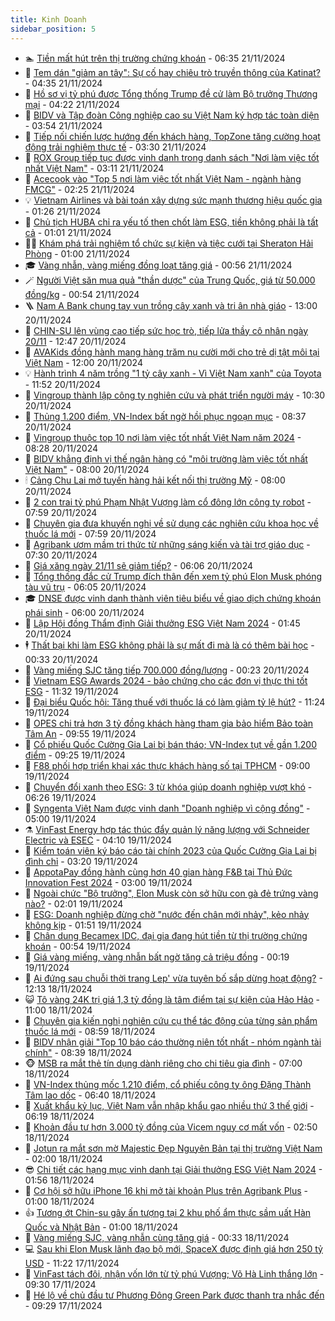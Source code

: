 ```yaml
---
title: Kinh Doanh
sidebar_position: 5
---
```


<!-- dantri-kinh-doanh:START -->
- 🏊 [Tiền mất hút trên thị trường chứng khoán](https://dantri.com.vn/kinh-doanh/tien-mat-hut-tren-thi-truong-chung-khoan-20241121133016184.htm) - 06:35 21/11/2024
- 🦆 [Tem dán &quot;giảm an tây&quot;: Sự cố hay chiêu trò truyền thông của Katinat?](https://dantri.com.vn/kinh-doanh/tem-dan-giam-an-tay-su-co-hay-chieu-tro-truyen-thong-cua-katinat-20241121105904875.htm) - 04:35 21/11/2024
- 🦄 [Hồ sơ vị tỷ phú được Tổng thống Trump đề cử làm Bộ trưởng Thương mại](https://dantri.com.vn/kinh-doanh/ho-so-vi-ty-phu-duoc-tong-thong-trump-de-cu-lam-bo-truong-thuong-mai-20241120231111544.htm) - 04:22 21/11/2024
- 🌝 [BIDV và Tập đoàn Công nghiệp cao su Việt Nam ký hợp tác toàn diện](https://dantri.com.vn/kinh-doanh/bidv-va-tap-doan-cong-nghiep-cao-su-viet-nam-ky-hop-tac-toan-dien-20241121105124895.htm) - 03:54 21/11/2024
- 💃 [Tiếp nối chiến lược hướng đến khách hàng, TopZone tăng cường hoạt động trải nghiệm thực tế](https://dantri.com.vn/kinh-doanh/tiep-noi-chien-luoc-huong-den-khach-hang-topzone-tang-cuong-hoat-dong-trai-nghiem-thuc-te-20241121100035904.htm) - 03:30 21/11/2024
- 🦏 [ROX Group tiếp tục được vinh danh trong danh sách &quot;Nơi làm việc tốt nhất Việt Nam&quot;](https://dantri.com.vn/kinh-doanh/rox-group-tiep-tuc-duoc-vinh-danh-trong-danh-sach-noi-lam-viec-tot-nhat-viet-nam-20241121100805133.htm) - 03:11 21/11/2024
- 🦩 [Acecook vào &quot;Top 5 nơi làm việc tốt nhất Việt Nam - ngành hàng FMCG&quot;](https://dantri.com.vn/kinh-doanh/acecook-vao-top-5-noi-lam-viec-tot-nhat-viet-nam-nganh-hang-fmcg-20241121091236366.htm) - 02:25 21/11/2024
- 💡 [Vietnam Airlines và bài toán xây dựng sức mạnh thương hiệu quốc gia](https://dantri.com.vn/kinh-doanh/vietnam-airlines-va-bai-toan-xay-dung-suc-manh-thuong-hieu-quoc-gia-20241121082627009.htm) - 01:26 21/11/2024
- 🌊 [Chủ tịch HUBA chỉ ra yếu tố then chốt làm ESG, tiền không phải là tất cả](https://dantri.com.vn/kinh-doanh/chu-tich-huba-chi-ra-yeu-to-then-chot-lam-esg-tien-khong-phai-la-tat-ca-20241120094641861.htm) - 01:01 21/11/2024
- 🧑‍💻 [Khám phá trải nghiệm tổ chức sự kiện và tiệc cưới tại Sheraton Hải Phòng](https://dantri.com.vn/kinh-doanh/kham-pha-trai-nghiem-to-chuc-su-kien-va-tiec-cuoi-tai-sheraton-hai-phong-20241120113122490.htm) - 01:00 21/11/2024
- 🎓 [Vàng nhẫn, vàng miếng đồng loạt tăng giá](https://dantri.com.vn/kinh-doanh/vang-nhan-vang-mieng-dong-loat-tang-gia-20241120235850809.htm) - 00:56 21/11/2024
- 🪄 [Người Việt săn mua quả &quot;thần dược&quot; của Trung Quốc, giá từ 50.000 đồng/kg](https://dantri.com.vn/kinh-doanh/nguoi-viet-san-mua-qua-than-duoc-cua-trung-quoc-gia-tu-50000-dongkg-20241121004114593.htm) - 00:54 21/11/2024
- 🪜 [Nam A Bank chung tay vun trồng cây xanh và tri ân nhà giáo](https://dantri.com.vn/kinh-doanh/nam-a-bank-chung-tay-vun-trong-cay-xanh-va-tri-an-nha-giao-20241120185942916.htm) - 13:00 20/11/2024
- 🦄 [CHIN-SU lên vùng cao tiếp sức học trò, tiếp lửa thầy cô nhân ngày 20/11](https://dantri.com.vn/kinh-doanh/chin-su-len-vung-cao-tiep-suc-hoc-tro-tiep-lua-thay-co-nhan-ngay-2011-20241120194708941.htm) - 12:47 20/11/2024
- 💯 [AVAKids đồng hành mang hàng trăm nụ cười mới cho trẻ dị tật môi tại Việt Nam](https://dantri.com.vn/kinh-doanh/avakids-dong-hanh-mang-hang-tram-nu-cuoi-moi-cho-tre-di-tat-moi-tai-viet-nam-20241120174412620.htm) - 12:00 20/11/2024
- 💡 [Hành trình 4 năm trồng &quot;1 tỷ cây xanh - Vì Việt Nam xanh&quot; của Toyota](https://dantri.com.vn/kinh-doanh/hanh-trinh-4-nam-trong-1-ty-cay-xanh-vi-viet-nam-xanh-cua-toyota-20241120185209664.htm) - 11:52 20/11/2024
- 🧰 [Vingroup thành lập công ty nghiên cứu và phát triển người máy](https://dantri.com.vn/kinh-doanh/vingroup-thanh-lap-cong-ty-nghien-cuu-va-phat-trien-nguoi-may-20241120162223513.htm) - 10:30 20/11/2024
- 🎊 [Thủng 1.200 điểm, VN-Index bất ngờ hồi phục ngoạn mục](https://dantri.com.vn/kinh-doanh/thung-1200-diem-vn-index-bat-ngo-hoi-phuc-ngoan-muc-20241120132050982.htm) - 08:37 20/11/2024
- 🔭 [Vingroup thuộc top 10 nơi làm việc tốt nhất Việt Nam năm 2024](https://dantri.com.vn/kinh-doanh/vingroup-thuoc-top-10-noi-lam-viec-tot-nhat-viet-nam-nam-2024-20241120151531417.htm) - 08:28 20/11/2024
- 💼 [BIDV khẳng định vị thế ngân hàng có &quot;môi trường làm việc tốt nhất Việt Nam&quot;](https://dantri.com.vn/kinh-doanh/bidv-khang-dinh-vi-the-ngan-hang-co-moi-truong-lam-viec-tot-nhat-viet-nam-20241120144532808.htm) - 08:00 20/11/2024
- 🕯 [Cảng Chu Lai mở tuyến hàng hải kết nối thị trường Mỹ](https://dantri.com.vn/kinh-doanh/cang-chu-lai-mo-tuyen-hang-hai-ket-noi-thi-truong-my-20241120143448191.htm) - 08:00 20/11/2024
- 🫣 [2 con trai tỷ phú Phạm Nhật Vượng làm cổ đông lớn công ty robot](https://dantri.com.vn/kinh-doanh/2-con-trai-ty-phu-pham-nhat-vuong-lam-co-dong-lon-cong-ty-robot-20241120135026913.htm) - 07:59 20/11/2024
- 🤠 [Chuyên gia đưa khuyến nghị về sử dụng các nghiên cứu khoa học về thuốc lá mới](https://dantri.com.vn/kinh-doanh/chuyen-gia-dua-khuyen-nghi-ve-su-dung-cac-nghien-cuu-khoa-hoc-ve-thuoc-la-moi-20241120143316050.htm) - 07:59 20/11/2024
- 🌈 [Agribank ươm mầm tri thức từ những sáng kiến và tài trợ giáo dục](https://dantri.com.vn/kinh-doanh/agribank-uom-mam-tri-thuc-tu-nhung-sang-kien-va-tai-tro-giao-duc-20241120142123119.htm) - 07:30 20/11/2024
- 🦅 [Giá xăng ngày 21/11 sẽ giảm tiếp?](https://dantri.com.vn/kinh-doanh/gia-xang-ngay-2111-se-giam-tiep-20241120010337932.htm) - 06:06 20/11/2024
- 🌁 [Tổng thống đắc cử Trump đích thân đến xem tỷ phú Elon Musk phóng tàu vũ trụ](https://dantri.com.vn/kinh-doanh/tong-thong-dac-cu-trump-dich-than-den-xem-ty-phu-elon-musk-phong-tau-vu-tru-20241120124013391.htm) - 06:05 20/11/2024
- 🎓 [DNSE được vinh danh thành viên tiêu biểu về giao dịch chứng khoán phái sinh](https://dantri.com.vn/kinh-doanh/dnse-duoc-vinh-danh-thanh-vien-tieu-bieu-ve-giao-dich-chung-khoan-phai-sinh-20241120115429162.htm) - 06:00 20/11/2024
- 📝 [Lập Hội đồng Thẩm định Giải thưởng ESG Việt Nam 2024](https://dantri.com.vn/kinh-doanh/lap-hoi-dong-tham-dinh-giai-thuong-esg-viet-nam-2024-20241114113402777.htm) - 01:45 20/11/2024
- 🕴 [Thất bại khi làm ESG không phải là sự mất đi mà là có thêm bài học](https://dantri.com.vn/kinh-doanh/that-bai-khi-lam-esg-khong-phai-la-su-mat-di-ma-la-co-them-bai-hoc-20241119114658919.htm) - 00:33 20/11/2024
- 🧰 [Vàng miếng SJC tăng tiếp 700.000 đồng/lượng](https://dantri.com.vn/kinh-doanh/vang-mieng-sjc-tang-tiep-700000-dongluong-20241120031359160.htm) - 00:23 20/11/2024
- 🤖 [Vietnam ESG Awards 2024 - bảo chứng cho các đơn vị thực thi tốt ESG](https://dantri.com.vn/kinh-doanh/vietnam-esg-awards-2024-bao-chung-cho-cac-don-vi-thuc-thi-tot-esg-20241116115538097.htm) - 11:32 19/11/2024
- 🤠 [Đại biểu Quốc hội: Tăng thuế với thuốc lá có làm giảm tỷ lệ hút?](https://dantri.com.vn/kinh-doanh/dai-bieu-quoc-hoi-tang-thue-voi-thuoc-la-co-lam-giam-ty-le-hut-20241119180447882.htm) - 11:24 19/11/2024
- 🌮 [OPES chi trả hơn 3 tỷ đồng khách hàng tham gia bảo hiểm Bảo toàn Tâm An](https://dantri.com.vn/kinh-doanh/opes-chi-tra-hon-3-ty-dong-khach-hang-tham-gia-bao-hiem-bao-toan-tam-an-20241119164847880.htm) - 09:55 19/11/2024
- 🦄 [Cổ phiếu Quốc Cường Gia Lai bị bán tháo; VN-Index tụt về gần 1.200 điểm](https://dantri.com.vn/kinh-doanh/co-phieu-quoc-cuong-gia-lai-bi-ban-thao-vn-index-tut-ve-gan-1200-diem-20241119133951501.htm) - 09:25 19/11/2024
- 👺 [F88 phối hợp triển khai xác thực khách hàng số tại TPHCM](https://dantri.com.vn/kinh-doanh/f88-phoi-hop-trien-khai-xac-thuc-khach-hang-so-tai-tphcm-20241119153342329.htm) - 09:00 19/11/2024
- 🤗 [Chuyển đổi xanh theo ESG: 3 từ khóa giúp doanh nghiệp vượt khó](https://dantri.com.vn/kinh-doanh/chuyen-doi-xanh-theo-esg-3-tu-khoa-giup-doanh-nghiep-vuot-kho-20241119055129590.htm) - 06:26 19/11/2024
- 💪 [Syngenta Việt Nam được vinh danh &quot;Doanh nghiệp vì cộng đồng&quot;](https://dantri.com.vn/kinh-doanh/syngenta-viet-nam-duoc-vinh-danh-doanh-nghiep-vi-cong-dong-20241119102212714.htm) - 05:00 19/11/2024
- ⚗️ [VinFast Energy hợp tác thúc đẩy quản lý năng lượng với Schneider Electric và ESEC](https://dantri.com.vn/kinh-doanh/vinfast-energy-hop-tac-thuc-day-quan-ly-nang-luong-voi-schneider-electric-va-esec-20241119104622559.htm) - 04:10 19/11/2024
- 🧠 [Kiểm toán viên ký báo cáo tài chính 2023 của Quốc Cường Gia Lai bị đình chỉ](https://dantri.com.vn/kinh-doanh/kiem-toan-vien-ky-bao-cao-tai-chinh-2023-cua-quoc-cuong-gia-lai-bi-dinh-chi-20241119100413575.htm) - 03:20 19/11/2024
- 🗽 [AppotaPay đồng hành cùng hơn 40 gian hàng F&amp;B tại Thủ Đức Innovation Fest 2024](https://dantri.com.vn/kinh-doanh/appotapay-dong-hanh-cung-hon-40-gian-hang-fb-tai-thu-duc-innovation-fest-2024-20241119090836928.htm) - 03:00 19/11/2024
- 🫣 [Ngoài chức &quot;Bộ trưởng&quot;, Elon Musk còn sở hữu con gà đẻ trứng vàng nào?](https://dantri.com.vn/kinh-doanh/ngoai-chuc-bo-truong-elon-musk-con-so-huu-con-ga-de-trung-vang-nao-20241116174548253.htm) - 02:01 19/11/2024
- 🫣 [ESG: Doanh nghiệp đừng chờ &quot;nước đến chân mới nhảy&quot;, kẻo nhảy không kịp](https://dantri.com.vn/kinh-doanh/esg-doanh-nghiep-dung-cho-nuoc-den-chan-moi-nhay-keo-nhay-khong-kip-20241115143521379.htm) - 01:51 19/11/2024
- 🫣 [Chân dung Becamex IDC, đại gia đang hút tiền từ thị trường chứng khoán](https://dantri.com.vn/kinh-doanh/chan-dung-becamex-idc-dai-gia-dang-hut-tien-tu-thi-truong-chung-khoan-20241117080014649.htm) - 00:54 19/11/2024
- 💂 [Giá vàng miếng, vàng nhẫn bất ngờ tăng cả triệu đồng](https://dantri.com.vn/kinh-doanh/gia-vang-mieng-vang-nhan-bat-ngo-tang-ca-trieu-dong-20241119003904299.htm) - 00:19 19/11/2024
- 💫 [Ai đứng sau chuỗi thời trang Lep&#39; vừa tuyên bố sắp dừng hoạt động?](https://dantri.com.vn/kinh-doanh/ai-dung-sau-chuoi-thoi-trang-lep-vua-tuyen-bo-sap-dung-hoat-dong-20241118180608124.htm) - 12:13 18/11/2024
- 😺 [Tô vàng 24K trị giá 1,3 tỷ đồng là tâm điểm tại sự kiện của Hảo Hảo](https://dantri.com.vn/kinh-doanh/to-vang-24k-tri-gia-13-ty-dong-la-tam-diem-tai-su-kien-cua-hao-hao-20241118172634889.htm) - 11:00 18/11/2024
- 🦆 [Chuyên gia kiến nghị nghiên cứu cụ thể tác động của từng sản phẩm thuốc lá mới](https://dantri.com.vn/kinh-doanh/chuyen-gia-kien-nghi-nghien-cuu-cu-the-tac-dong-cua-tung-san-pham-thuoc-la-moi-20241118153905557.htm) - 08:59 18/11/2024
- 👀 [BIDV nhận giải &quot;Top 10 báo cáo thường niên tốt nhất - nhóm ngành tài chính&quot;](https://dantri.com.vn/kinh-doanh/bidv-nhan-giai-top-10-bao-cao-thuong-nien-tot-nhat-nhom-nganh-tai-chinh-20241118150008127.htm) - 08:39 18/11/2024
- 🐵 [MSB ra mắt thẻ tín dụng dành riêng cho chi tiêu gia đình](https://dantri.com.vn/kinh-doanh/msb-ra-mat-the-tin-dung-danh-rieng-cho-chi-tieu-gia-dinh-20241118110241490.htm) - 07:00 18/11/2024
- 🤖 [VN-Index thủng mốc 1.210 điểm, cổ phiếu công ty ông Đặng Thành Tâm lao dốc](https://dantri.com.vn/kinh-doanh/vn-index-thung-moc-1210-diem-co-phieu-cong-ty-ong-dang-thanh-tam-lao-doc-20241118134004847.htm) - 06:40 18/11/2024
- 💂 [Xuất khẩu kỷ lục, Việt Nam vẫn nhập khẩu gạo nhiều thứ 3 thế giới](https://dantri.com.vn/kinh-doanh/xuat-khau-ky-luc-viet-nam-van-nhap-khau-gao-nhieu-thu-3-the-gioi-20241118124933556.htm) - 06:19 18/11/2024
- 🦆 [Khoản đầu tư hơn 3.000 tỷ đồng của Vicem nguy cơ mất vốn](https://dantri.com.vn/kinh-doanh/khoan-dau-tu-hon-3000-ty-dong-cua-vicem-nguy-co-mat-von-20241118083513046.htm) - 02:50 18/11/2024
- 🦅 [Jotun ra mắt sơn mờ Majestic Đẹp Nguyên Bản tại thị trường Việt Nam](https://dantri.com.vn/kinh-doanh/jotun-ra-mat-son-mo-majestic-dep-nguyen-ban-tai-thi-truong-viet-nam-20241115155019966.htm) - 02:00 18/11/2024
- 😎 [Chi tiết các hạng mục vinh danh tại Giải thưởng ESG Việt Nam 2024](https://dantri.com.vn/kinh-doanh/chi-tiet-cac-hang-muc-vinh-danh-tai-giai-thuong-esg-viet-nam-2024-20241110234508501.htm) - 01:56 18/11/2024
- 🐎 [Cơ hội sở hữu iPhone 16 khi mở tài khoản Plus trên Agribank Plus](https://dantri.com.vn/kinh-doanh/co-hoi-so-huu-iphone-16-khi-mo-tai-khoan-plus-tren-agribank-plus-20241111163222357.htm) - 01:00 18/11/2024
- 👍 [Tương ớt Chin-su gây ấn tượng tại 2 khu phố ẩm thực sầm uất Hàn Quốc và Nhật Bản](https://dantri.com.vn/kinh-doanh/tuong-ot-chin-su-gay-an-tuong-tai-2-khu-pho-am-thuc-sam-uat-han-quoc-va-nhat-ban-20241116224203237.htm) - 01:00 18/11/2024
- 🦒 [Vàng miếng SJC, vàng nhẫn cùng tăng giá](https://dantri.com.vn/kinh-doanh/vang-mieng-sjc-vang-nhan-cung-tang-gia-20241118015813112.htm) - 00:33 18/11/2024
- 💻 [Sau khi Elon Musk lãnh đạo bộ mới, SpaceX được định giá hơn 250 tỷ USD](https://dantri.com.vn/kinh-doanh/sau-khi-elon-musk-lanh-dao-bo-moi-spacex-duoc-dinh-gia-hon-250-ty-usd-20241117105102209.htm) - 11:22 17/11/2024
- 👺 [VinFast tách đôi, nhận vốn lớn từ tỷ phú Vượng; Võ Hà Linh thắng lớn](https://dantri.com.vn/kinh-doanh/vinfast-tach-doi-nhan-von-lon-tu-ty-phu-vuong-vo-ha-linh-thang-lon-20241117150235178.htm) - 09:30 17/11/2024
- 🧐 [Hé lộ về chủ đầu tư Phương Đông Green Park được thanh tra nhắc đến](https://dantri.com.vn/bat-dong-san/he-lo-ve-chu-dau-tu-phuong-dong-green-park-duoc-thanh-tra-nhac-den-20241117150530621.htm) - 09:29 17/11/2024<!-- dantri-kinh-doanh:END -->
